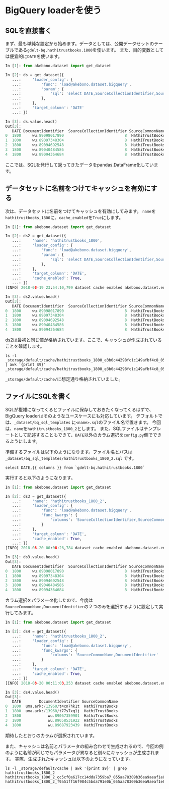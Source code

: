 # BigQuery loaderを使う

## SQLを直接書く

まず、最も単純な設定から始めます。データとしては、公開データセットのテーブルである`gdelt-bq.hathitrustbooks.1800`を使います。
また、目的変数としては便宜的に`DATE`を使います。

```python
In [1]: from akebono.dataset import get_dataset

In [2]: ds = get_dataset({ 
   ...:     'loader_config': {
   ...:         'func': 'load@akebono.dataset.bigquery',
   ...:         'param': {
   ...:             'sql': 'select DATE,SourceCollectionIdentifier,SourceCommonName,DocumentIdentifier from `gdelt-bq.hathitrustbooks.1800`',
   ...:         }, 
   ...:     }, 
   ...:     'target_column': 'DATE'
   ...: })

In [3]: ds.value.head()
Out[3]: 
   DATE DocumentIdentifier  SourceCollectionIdentifier SourceCommonName
0  1800     wu.89098017890                           8  HathiTrustBooks
1  1800     wu.89097348304                           8  HathiTrustBooks
2  1800     wu.89094692548                           8  HathiTrustBooks
3  1800     wu.89040484586                           8  HathiTrustBooks
4  1800     wu.89094364684                           8  HathiTrustBooks
```

ここでは、SQLを発行して返ってきたデータをpandas.DataFrame化しています。

## データセットに名前をつけてキャッシュを有効にする

次は、データセットに名前をつけてキャッシュを有効にしてみます。
`name`を`hathitrustbooks_1800`に、`cache_enabled`を`True`にします。

```python
In [1]: from akebono.dataset import get_dataset

In [2]: ds2 = get_dataset({ 
   ...:     'name': 'hathitrustbooks_1800',
   ...:     'loader_config': {
   ...:         'func': 'load@akebono.dataset.bigquery',
   ...:         'param': {
   ...:             'sql': 'select DATE,SourceCollectionIdentifier,SourceCommonName,DocumentIdentifier from `gdelt-bq.hathitrustbooks.1800`',
   ...:         }, 
   ...:     }, 
   ...:     'target_column': 'DATE',
   ...:     'cache_enabled': True,
   ...: })
[INFO] 2018-08-19 23:54:10,799 dataset cache enabled akebono.dataset.entry

In [3]: ds2.value.head()
Out[3]: 
   DATE DocumentIdentifier  SourceCollectionIdentifier SourceCommonName
0  1800     wu.89098017890                           8  HathiTrustBooks
1  1800     wu.89097348304                           8  HathiTrustBooks
2  1800     wu.89094692548                           8  HathiTrustBooks
3  1800     wu.89040484586                           8  HathiTrustBooks
4  1800     wu.89094364684                           8  HathiTrustBooks
```

ds2は最初と同じ値が格納されています。ここで、キャッシュが作成されていることを確認します。

```
ls -l _storage/default/cache/hathitrustbooks_1800_e3b0c44298fc1c149afbf4c8_055aa78309b36ea9aeaf1e89_e3b0c44298fc1c149afbf4c8.pkl | awk '{print $9}'
_storage/default/cache/hathitrustbooks_1800_e3b0c44298fc1c149afbf4c8_055aa78309b36ea9aeaf1e89_e3b0c44298fc1c149afbf4c8.pkl
```

`_storage/default/cache/`に想定通り格納されていました。


## ファイルにSQLを書く

SQLが複雑になってくるとファイルに保存しておきたくなってくるはずで、BigQuery loaderはそのようなユースケースにも対応しています。
デフォルトでは、`_dataset/bq_sql_templates` に`<name>.sql`のファイル名で置きます。
今回は、`name`を`hathitrustbooks_1800_2`とします。
また、SQLファイルはテンプレートとして記述することもできて、`DATE`以外のカラム選択を`config.py`側でできるようにします。

準備するファイルは以下のようになります。ファイル名とパスは`_dataset/bq_sql_templates/hathitrustbooks_1800_2.sql` です。

```
select DATE,{{ columns }} from `gdelt-bq.hathitrustbooks.1800`
```

実行すると以下のようになります。

```python
In [1]: from akebono.dataset import get_dataset

In [2]: ds3 = get_dataset({ 
   ...:     'name': 'hathitrustbooks_1800_2',
   ...:     'loader_config': {
   ...:         'func': 'load@akebono.dataset.bigquery',
   ...:         'func_kwargs': {
   ...:             'columns': 'SourceCollectionIdentifier,SourceCommonName,DocumentIdentifier'
   ...:         }
   ...:     }, 
   ...:     'target_column': 'DATE',
   ...:     'cache_enabled': True,
   ...: })
[INFO] 2018-08-20 00:08:26,784 dataset cache enabled akebono.dataset.entry

In [3]: ds3.value.head()
Out[3]: 
   DATE DocumentIdentifier  SourceCollectionIdentifier SourceCommonName
0  1800     wu.89098017890                           8  HathiTrustBooks
1  1800     wu.89097348304                           8  HathiTrustBooks
2  1800     wu.89094692548                           8  HathiTrustBooks
3  1800     wu.89040484586                           8  HathiTrustBooks
4  1800     wu.89094364684                           8  HathiTrustBooks
```

カラム選択をパラメータ化したので、今度は`SourceCommonName,DocumentIdentifier`の２つのみを選択するように設定して実行してみます。

```python
In [1]: from akebono.dataset import get_dataset

In [2]: ds4 = get_dataset({ 
   ...:     'name': 'hathitrustbooks_1800_2',
   ...:     'loader_config': {
   ...:         'func': 'load@akebono.dataset.bigquery',
   ...:         'func_kwargs': {
   ...:             'columns': 'SourceCommonName,DocumentIdentifier'
   ...:         }
   ...:     }, 
   ...:     'target_column': 'DATE',
   ...:     'cache_enabled': True,
   ...: })
[INFO] 2018-08-20 00:11:03,253 dataset cache enabled akebono.dataset.entry

In [3]: ds4.value.head()
Out[3]: 
   DATE        DocumentIdentifier SourceCommonName
0  1800  uma.ark:/13960/t4cn7hk1t  HathiTrustBooks
1  1800  uma.ark:/13960/t77s7xq1j  HathiTrustBooks
2  1800            wu.89067359901  HathiTrustBooks
3  1800            wu.89058531922  HathiTrustBooks
4  1800            wu.89087923439  HathiTrustBooks
```

期待したとおりのカラムが選択されています。

また、キャッシュは名前とパラメータの組み合わせで生成されるので、今回の例のように名前が同じでもパラメータが異なると別々にキャッシュが生成されます。
実際、生成されたキャッシュは以下のようになっています。

```
ls -l _storage/default/cache | awk '{print $9}' | grep hathitrustbooks_1800_2
hathitrustbooks_1800_2_cc5cf0a617cc14dda7359ba7_055aa78309b36ea9aeaf1e89_e3b0c44298fc1c149afbf4c8.pkl
hathitrustbooks_1800_2_f9a51ff16f984c5bda791e0b_055aa78309b36ea9aeaf1e89_e3b0c44298fc1c149afbf4c8.pkl
```
